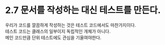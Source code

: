 # 2.7 문서를 작성하는 대신 테스트를 만든다.

우리가 코드를 깔끔하게 작성하는 것은 테스트 코드에서도 마찬가지이다.<br>
테스트 코드는 클래스의 일부이지 독립적인 개체가 아니다.<br>
메인 코드만큼 단위 테스트에도 관심을 기울여야한다.<br>
